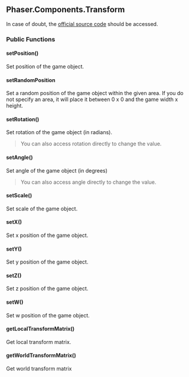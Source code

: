 ## Phaser.Components.Transform

In case of doubt, the [official source code](https://github.com/photonstorm/phaser) should be accessed.

### Public Functions

#### setPosition()
Set position of the game object.

#### setRandomPosition
Set a random position of the game object within the given area.
If you do not specify an area, it will place it between 0 x 0 and the game width x height.

#### setRotation()
Set rotation of the game object (in radians).

> You can also access rotation directly to change the value.

#### setAngle()
Set angle of the game object (in degrees)

> You can also access angle directly to change the value.

#### setScale()
Set scale of the game object.

#### setX()
Set x position of the game object.

#### setY()
Set y position of the game object.

#### setZ()
Set z position of the game object.

#### setW()
Set w position of the game object.

#### getLocalTransformMatrix()
Get local transform matrix.

#### getWorldTransformMatrix()
Get world transform matrix
